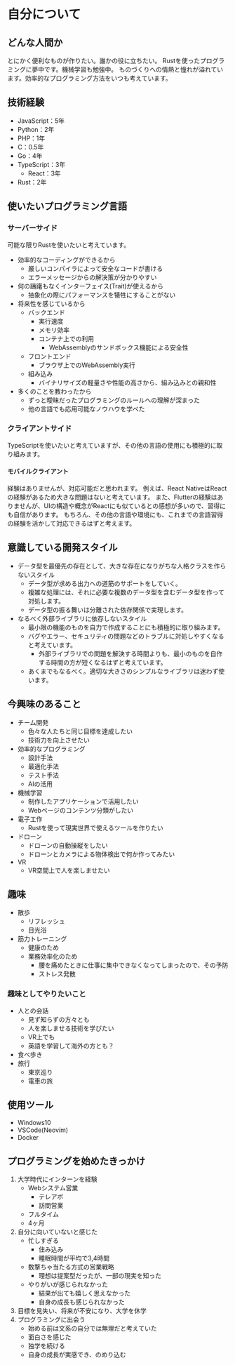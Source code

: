 # 自分について

## どんな人間か
とにかく便利なものが作りたい。誰かの役に立ちたい。
Rustを使ったプログラミングに夢中です。機械学習も勉強中。
ものづくりへの情熱と憧れが溢れています。効率的なプログラミング方法をいつも考えています。

## 技術経験
- JavaScript：5年
- Python：2年
- PHP：1年
- C：0.5年
- Go：4年
- TypeScript：3年
    - React：3年
- Rust：2年

## 使いたいプログラミング言語
### サーバーサイド
可能な限りRustを使いたいと考えています。
- 効率的なコーディングができるから
    - 厳しいコンパイラによって安全なコードが書ける
    - エラーメッセージからの解決策が分かりやすい
- 何の躊躇もなくインターフェイス(Trait)が使えるから
    - 抽象化の際にパフォーマンスを犠牲にすることがない
- 将来性を感じているから
    - バックエンド
        - 実行速度
        - メモリ効率
        - コンテナ上での利用
            - WebAssemblyのサンドボックス機能による安全性
    - フロントエンド
        - ブラウザ上でのWebAssembly実行
    - 組み込み
        - バイナリサイズの軽量さや性能の高さから、組み込みとの親和性
- 多くのことを教わったから
    - ずっと曖昧だったプログラミングのルールへの理解が深まった
    - 他の言語でも応用可能なノウハウを学べた
### クライアントサイド
TypeScriptを使いたいと考えていますが、その他の言語の使用にも積極的に取り組みます。
#### モバイルクライアント
経験はありませんが、対応可能だと思われます。
例えば、React NativeはReactの経験があるため大きな問題はないと考えています。
また、Flutterの経験はありませんが、UIの構造や概念がReactにも似ているとの感想が多いので、習得にも自信があります。
もちろん、その他の言語や環境にも、これまでの言語習得の経験を活かして対応できるはずと考えます。

## 意識している開発スタイル
- データ型を最優先の存在として、大きな存在になりがちな人格クラスを作らないスタイル
    - データ型が求める出力への道筋のサポートをしていく。
    - 複雑な処理には、それに必要な複数のデータ型を含むデータ型を作って対処します。
    - データ型の振る舞いは分離された依存関係で実現します。
- なるべく外部ライブラリに依存しないスタイル
    - 最小限の機能のものを自力で作成することにも積極的に取り組みます。
    - バグやエラー、セキュリティの問題などのトラブルに対処しやすくなると考えています。
        - 外部ライブラリでの問題を解決する時間よりも、最小のものを自作する時間の方が短くなるはずと考えています。
    - あくまでもなるべく。適切な大きさのシンプルなライブラリは迷わず使います。

## 今興味のあること
- チーム開発
    - 色々な人たちと同じ目標を達成したい
    - 技術力を向上させたい
- 効率的なプログラミング
    - 設計手法
    - 最適化手法
    - テスト手法
    - AIの活用
- 機械学習
    - 制作したアプリケーションで活用したい
    - Webページのコンテンツ分類がしたい
- 電子工作
    - Rustを使って現実世界で使えるツールを作りたい
- ドローン
    - ドローンの自動操縦をしたい
    - ドローンとカメラによる物体検出で何か作ってみたい
- VR
    - VR空間上で人を楽しませたい

## 趣味
- 散歩
    - リフレッシュ
    - 日光浴
- 筋力トレーニング
    - 健康のため
    - 業務効率化のため
        - 腰を痛めたときに仕事に集中できなくなってしまったので、その予防
        - ストレス発散
### 趣味としてやりたいこと
- 人との会話
    - 見ず知らずの方々とも
    - 人を楽しませる技術を学びたい
    - VR上でも
    - 英語を学習して海外の方とも？
- 食べ歩き
- 旅行
    - 東京巡り
    - 電車の旅

## 使用ツール
- Windows10
- VSCode(Neovim)
- Docker

## プログラミングを始めたきっかけ
1. 大学時代にインターンを経験
    - Webシステム営業
        - テレアポ
        - 訪問営業
    - フルタイム
    - 4ヶ月
2. 自分に向いていないと感じた
    - 忙しすぎる
        - 住み込み
        - 睡眠時間が平均で3,4時間
    - 数撃ちゃ当たる方式の営業戦略
        - 理想は提案型だったが、一部の現実を知った
    - やりがいが感じられなかった
        - 結果が出ても嬉しく思えなかった
        - 自身の成長も感じられなかった
3. 目標を見失い、将来が不安になり、大学を休学
4. プログラミングに出会う
    - 始める前は文系の自分では無理だと考えていた
    - 面白さを感じた
    - 独学を続ける
    - 自身の成長が実感でき、のめり込む